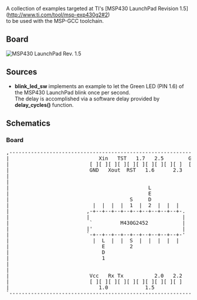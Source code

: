 A collection of examples targeted at TI's [MSP430 LaunchPad Revision 1.5] (http://www.ti.com/tool/msp-exp430g2#2)  
to be used with the MSP-GCC toolchain.

## Board
![MSP430 LaunchPad Rev. 1.5](https://github.com/h5b/msp-exp430G2/raw/master/doc/img/MSPExP430G2Rev15.jpg)

## Sources

* __blink_led_sw__ implements an example to let the Green LED (PIN 1.6)
  of the MSP430 LaunchPad blink once per second.  
  The delay is accomplished via a software delay provided by  
  __delay_cycles()__ function.  

## Schematics

### Board

<pre>
,--------------------------------------------------------------------.
|                             Xin   TST   1.7   2.5        GND   Vcc |
|                          [ ][ ][ ][ ][ ][ ][ ][ ][ ][ ]  [ ][ ][ ] |
|                          GND   Xout  RST   1.6      2.3     GND    |
|                                                                    |
|                                                                    |
|                                             L                      |
|                                             E                      |
|                                       S     D                      |
|                           |  |  |  |  1  |  2  |  |  |             |
|                         ,-+--+--+--+--+--+--+--+--+--+-.           |
|                         |                              |           |
|                          `         M430G2452           |           |
|                         |'                             |           |
|                         `-+--+--+--+--+--+--+--+--+--+-'           |
|                           |  L  |  |  S  |  |  |  |  |             |
|                              E        2                            |
|                              D                                     |
|                              1                                     |
|                                                                    |
|                                                                    |
|                          Vcc   Rx Tx          2.0   2.2            |
|                          [ ][ ][ ][ ][ ][ ][ ][ ][ ][ ]            |
|                             1.0            1.5                     |
`--------------------------------------------------------------------'
</pre>
